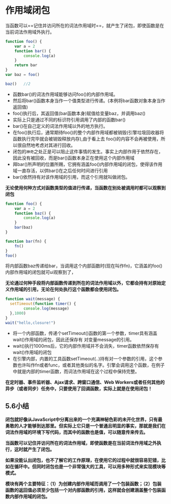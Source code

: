 # 作用域闭包

当函数可以==记住并访问所在的词法作用域时==，就产生了闭包，即使函数是在当前词法作用域外执行。

```js
function foo() {
    var a = 2
    function bar() {
        console.log(a)
    }
    return bar
}
var baz = foo()

baz()   //2
```

- 函数bar()的词法作用域能够访问foo()的内部作用域。
- 然后将bar()函数本身当作一个值类型进行传递。(本例将bar函数对象本身当作返回值)
- foo()执行后，其返回值(bar函数本身)赋值给变量baz，并调用baz()
- 实际上只是通过不同的标识符引用调用了内部的函数bar()
- bar()在自己定义的词法作用域以外的地方执行。
- 在foo()执行后，通常期待foo()的整个内部作用域都被销毁(引擎垃圾回收器将函数执行完毕就会被销毁释放内存),由于看上去
foo()的内容不会再被使用，所以很自然地考虑对其进行回收。
- 闭包的`神奇`之处正是可以阻止这件事情的发生。事实上内部作用于依然存在，因此没有被回收，而是bar()函数本身正在使用这个内部作用域
- 拜bar()所声明的位置所赐，它拥有涵盖foo()内部作用域的闭包，使得该作用域一直存活，以供bar()在之后任何时间进行引用
- bar()依然持有对该作用域的引用，而这个引用就叫做闭包。

**无论使用何种方式对函数类型的值进行传递，当函数在别处被调用时都可以观察到闭包**

```js
function foo() {
    var a = 2
    function baz() {
        console.log(a)
    }
    bar(baz)
}

function bar(fn) {
    fn()
}
foo()
```
将内部函数baz传递给bar，当调用这个内部函数时(现在叫作fn)，它涵盖的foo()内部作用域的闭包就可ui观察到了，

**无论通过何种手段将内部函数传递到所在的词法作用域以外，它都会持有对原始定义作用域的引用，无论在何处执行这个函数都会使用闭包。**
```js
function wait(message) {
  setTimeout(function timer() {
        console.log(message)
  },1000)
}
wait("hello,closure!")
```
- 将一个内部函数，传递个setTimeout()函数的第一个参数，timer具有涵盖wait()作用域的闭包，因此还保存有
对变量message的引用。
- wait()执行1000ms后，它的内部作用域并不会消失，timer函数依然保存有wait()作用域的闭包
- 在引擎内部，内置的工具函数setTimeout(..)持有对一个参数的引用，这个参数也许叫作fn或者func，或者其他类似的名字。引擎会调用这个函数，在例子中就是内部的timer函数，而词法作用域在这个过程中保持完整。

**在定时器、事件监听器、Ajax请求、跨窗口通信、Web Workers或者任何其他的异步（或者同步）任务中，只要使用了回调函数，实际上就是在使用闭包！**
## 5.6小结
**闭包就好像从JavaScript中分离出来的一个充满神秘色彩的未开化世界，只有最勇敢的人才能够到达那里。但实际上它只是一个普通且明显的事实，那就是我们在词法作用域的环境下写代码，而其中的函数也是值，可以随意传来传去。**

**当函数可以记住并访问所在的词法作用域，即使函数是在当前词法作用域之外执行，这时就产生了闭包。**

**如果没能认出闭包，也不了解它的工作原理，在使用它的过程中就很容易犯错，比如在循环中。但同时闭包也是一个非常强大的工具，可以用多种形式来实现模块等模式。**

**模块有两个主要特征：（1）为创建内部作用域而调用了一个包装函数；（2）包装函数的返回值必须至少包括一个对内部函数的引用，这样就会创建涵盖整个包装函数内部作用域的闭包。**


